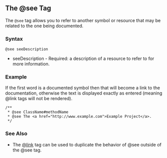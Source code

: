 ## The @see Tag ##

The `@see` tag allows you to refer to another symbol or resource that may be related to the one being documented.

### Syntax ###

```
@see seeDescription
```

  * seeDescription - Required: a description of a resource to refer to for more information.

### Example ###

If the first word is a documented symbol then that will become a link to the documentation, otherwise the text is displayed exactly as entered (meaning @link tags will not be rendered).

```
/**
 * @see ClassName#methodName
 * @see The <a href="http://www.example.com">Example Project</a>.
 */
```

### See Also ###

  * The [@link](TagLink.md) tag can be used to duplicate the behavior of @see outside of the @see tag.